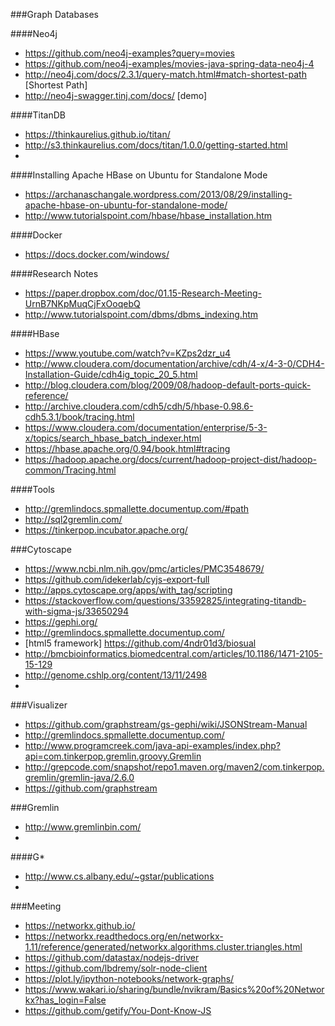 ###Graph Databases

####Neo4j
* https://github.com/neo4j-examples?query=movies
* https://github.com/neo4j-examples/movies-java-spring-data-neo4j-4
* http://neo4j.com/docs/2.3.1/query-match.html#match-shortest-path [Shortest Path]
* http://neo4j-swagger.tinj.com/docs/ [demo]

####TitanDB
* https://thinkaurelius.github.io/titan/
* http://s3.thinkaurelius.com/docs/titan/1.0.0/getting-started.html
* 

####Installing Apache HBase on Ubuntu for Standalone Mode
* https://archanaschangale.wordpress.com/2013/08/29/installing-apache-hbase-on-ubuntu-for-standalone-mode/
* http://www.tutorialspoint.com/hbase/hbase_installation.htm

####Docker
* https://docs.docker.com/windows/

####Research Notes
* https://paper.dropbox.com/doc/01.15-Research-Meeting-UrnB7NKpMuqCjFxOoqebQ
* http://www.tutorialspoint.com/dbms/dbms_indexing.htm

####HBase
* https://www.youtube.com/watch?v=KZps2dzr_u4
* http://www.cloudera.com/documentation/archive/cdh/4-x/4-3-0/CDH4-Installation-Guide/cdh4ig_topic_20_5.html
* http://blog.cloudera.com/blog/2009/08/hadoop-default-ports-quick-reference/
* http://archive.cloudera.com/cdh5/cdh/5/hbase-0.98.6-cdh5.3.1/book/tracing.html
* https://www.cloudera.com/documentation/enterprise/5-3-x/topics/search_hbase_batch_indexer.html
* https://hbase.apache.org/0.94/book.html#tracing
* https://hadoop.apache.org/docs/current/hadoop-project-dist/hadoop-common/Tracing.html

####Tools
* http://gremlindocs.spmallette.documentup.com/#path
* http://sql2gremlin.com/
* https://tinkerpop.incubator.apache.org/

###Cytoscape
* https://www.ncbi.nlm.nih.gov/pmc/articles/PMC3548679/
* https://github.com/idekerlab/cyjs-export-full
* http://apps.cytoscape.org/apps/with_tag/scripting
* https://stackoverflow.com/questions/33592825/integrating-titandb-with-sigma-js/33650294
* https://gephi.org/
* http://gremlindocs.spmallette.documentup.com/
* [html5 framework] https://github.com/4ndr01d3/biosual
* http://bmcbioinformatics.biomedcentral.com/articles/10.1186/1471-2105-15-129
* http://genome.cshlp.org/content/13/11/2498
* 
###Visualizer
* https://github.com/graphstream/gs-gephi/wiki/JSONStream-Manual
* http://gremlindocs.spmallette.documentup.com/
* http://www.programcreek.com/java-api-examples/index.php?api=com.tinkerpop.gremlin.groovy.Gremlin
* http://grepcode.com/snapshot/repo1.maven.org/maven2/com.tinkerpop.gremlin/gremlin-java/2.6.0
* https://github.com/graphstream

###Gremlin
* http://www.gremlinbin.com/
* 

####G*
* http://www.cs.albany.edu/~gstar/publications
* 
###Meeting
* https://networkx.github.io/
* https://networkx.readthedocs.org/en/networkx-1.11/reference/generated/networkx.algorithms.cluster.triangles.html
* https://github.com/datastax/nodejs-driver
* https://github.com/lbdremy/solr-node-client
* https://plot.ly/ipython-notebooks/network-graphs/
* https://www.wakari.io/sharing/bundle/nvikram/Basics%20of%20Networkx?has_login=False
* https://github.com/getify/You-Dont-Know-JS
